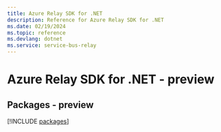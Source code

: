 ```yaml
---
title: Azure Relay SDK for .NET
description: Reference for Azure Relay SDK for .NET
ms.date: 02/19/2024
ms.topic: reference
ms.devlang: dotnet
ms.service: service-bus-relay
---
```

# Azure Relay SDK for .NET - preview
## Packages - preview
[!INCLUDE [packages](relay-index.md)]